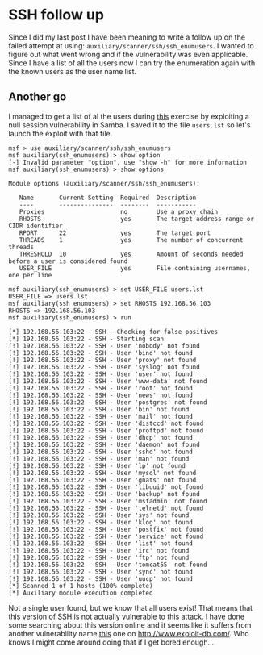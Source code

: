 # SSH follow up

Since I did my last post I have been meaning to write a follow up on the failed attempt at using: `auxiliary/scanner/ssh/ssh_enumusers`.
I wanted to figure out what went wrong and if the vulnerability was even applicable. Since I have a list of all the users now I can try 
the enumeration again with the known users as the user name list.

## Another go

I managed to get a list of al the users during [this](https://filimon-danopoulos.github.io/posts/2014-11-15_Metasploitable-2.html) exercise by exploiting
a null session vulnerability in Samba. I saved it to the file `users.lst` so let's launch the exploit with that file.

    msf > use auxiliary/scanner/ssh/ssh_enumusers 
    msf auxiliary(ssh_enumusers) > show option
    [-] Invalid parameter "option", use "show -h" for more information
    msf auxiliary(ssh_enumusers) > show options

    Module options (auxiliary/scanner/ssh/ssh_enumusers):

       Name       Current Setting  Required  Description
       ----       ---------------  --------  -----------
       Proxies                     no        Use a proxy chain
       RHOSTS                      yes       The target address range or CIDR identifier
       RPORT      22               yes       The target port
       THREADS    1                yes       The number of concurrent threads
       THRESHOLD  10               yes       Amount of seconds needed before a user is considered found
       USER_FILE                   yes       File containing usernames, one per line

    msf auxiliary(ssh_enumusers) > set USER_FILE users.lst 
    USER_FILE => users.lst
    msf auxiliary(ssh_enumusers) > set RHOSTS 192.168.56.103
    RHOSTS => 192.168.56.103
    msf auxiliary(ssh_enumusers) > run

    [*] 192.168.56.103:22 - SSH - Checking for false positives
    [*] 192.168.56.103:22 - SSH - Starting scan
    [!] 192.168.56.103:22 - SSH - User 'nobody' not found
    [!] 192.168.56.103:22 - SSH - User 'bind' not found
    [!] 192.168.56.103:22 - SSH - User 'proxy' not found
    [!] 192.168.56.103:22 - SSH - User 'syslog' not found
    [!] 192.168.56.103:22 - SSH - User 'user' not found
    [!] 192.168.56.103:22 - SSH - User 'www-data' not found
    [!] 192.168.56.103:22 - SSH - User 'root' not found
    [!] 192.168.56.103:22 - SSH - User 'news' not found
    [!] 192.168.56.103:22 - SSH - User 'postgres' not found
    [!] 192.168.56.103:22 - SSH - User 'bin' not found
    [!] 192.168.56.103:22 - SSH - User 'mail' not found
    [!] 192.168.56.103:22 - SSH - User 'distccd' not found
    [!] 192.168.56.103:22 - SSH - User 'proftpd' not found
    [!] 192.168.56.103:22 - SSH - User 'dhcp' not found
    [!] 192.168.56.103:22 - SSH - User 'daemon' not found
    [!] 192.168.56.103:22 - SSH - User 'sshd' not found
    [!] 192.168.56.103:22 - SSH - User 'man' not found
    [!] 192.168.56.103:22 - SSH - User 'lp' not found
    [!] 192.168.56.103:22 - SSH - User 'mysql' not found
    [!] 192.168.56.103:22 - SSH - User 'gnats' not found
    [!] 192.168.56.103:22 - SSH - User 'libuuid' not found
    [!] 192.168.56.103:22 - SSH - User 'backup' not found
    [!] 192.168.56.103:22 - SSH - User 'msfadmin' not found
    [!] 192.168.56.103:22 - SSH - User 'telnetd' not found
    [!] 192.168.56.103:22 - SSH - User 'sys' not found
    [!] 192.168.56.103:22 - SSH - User 'klog' not found
    [!] 192.168.56.103:22 - SSH - User 'postfix' not found
    [!] 192.168.56.103:22 - SSH - User 'service' not found
    [!] 192.168.56.103:22 - SSH - User 'list' not found
    [!] 192.168.56.103:22 - SSH - User 'irc' not found
    [!] 192.168.56.103:22 - SSH - User 'ftp' not found
    [!] 192.168.56.103:22 - SSH - User 'tomcat55' not found
    [!] 192.168.56.103:22 - SSH - User 'sync' not found
    [!] 192.168.56.103:22 - SSH - User 'uucp' not found
    [*] Scanned 1 of 1 hosts (100% complete)
    [*] Auxiliary module execution completed
    
Not a single user found, but we know that all users exist! That means that this version of SSH is not actually vulnerable to this attack.
I have done some searching about this version online and it seems like it suffers from another vulnerability name [this](http://www.exploit-db.com/exploits/5720/) one on
http://www.exploit-db.com/. Who knows I might come around doing that if I get bored enough...


